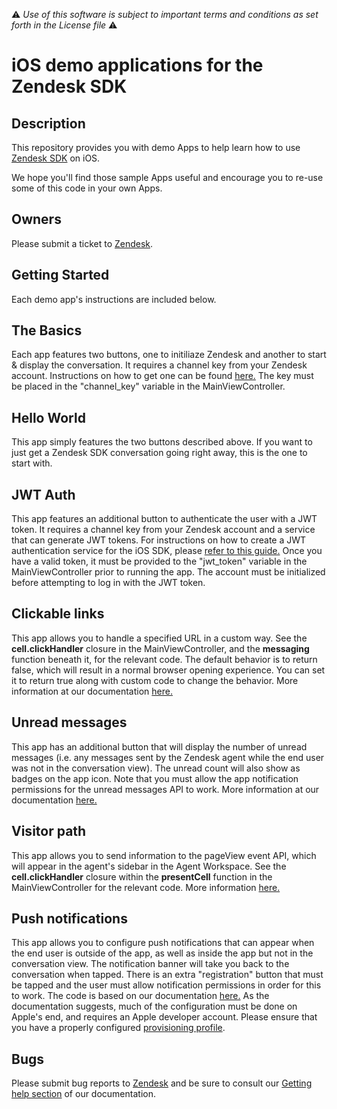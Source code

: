 :warning: *Use of this software is subject to important terms and conditions as set forth in the License file* :warning:

# iOS demo applications for the Zendesk SDK

## Description
This repository provides you with demo Apps to help learn how to use [Zendesk SDK](https://developer.zendesk.com/documentation/zendesk-web-widget-sdks/) on iOS.

We hope you'll find those sample Apps useful and encourage you to re-use some of this code in your own Apps.

## Owners
Please submit a ticket to [Zendesk](https://support.zendesk.com/hc/en-us/articles/4408843597850).
 
## Getting Started
Each demo app's instructions are included below. 

## The Basics
Each app features two buttons, one to initiliaze Zendesk and another to start & display the conversation. It requires a channel key from your Zendesk account. Instructions on how to get one can be found [here.](https://support.zendesk.com/hc/en-us/articles/4408834810394#topic_cbc_x1t_xnb) The key must be placed in the "channel_key" variable in the MainViewController.

## Hello World
This app simply features the two buttons described above. If you want to just get a Zendesk SDK conversation going right away, this is the one to start with.

## JWT Auth
This app features an additional button to authenticate the user with a JWT token. It requires a channel key from your Zendesk account and a service that can generate JWT tokens. For instructions on how to create a JWT authentication service for the iOS SDK, please [refer to this guide.](https://developer.zendesk.com/documentation/zendesk-web-widget-sdks/sdks/web/enabling_auth_visitors/) Once you have a valid token, it must be provided to the "jwt_token" variable in the MainViewController prior to running the app. The account must be initialized before attempting to log in with the JWT token.

## Clickable links
This app allows you to handle a specified URL in a custom way. See the **cell.clickHandler** closure in the MainViewController, and the **messaging** function beneath it, for the relevant code. The default behavior is to return false, which will result in a normal browser opening experience. You can set it to return true along with custom code to change the behavior. More information at our documentation [here.](https://developer.zendesk.com/documentation/zendesk-web-widget-sdks/sdks/ios/advanced_integration/#clickable-links-delegate)

## Unread messages
This app has an additional button that will display the number of unread messages (i.e. any messages sent by the Zendesk agent while the end user was not in the conversation view). The unread count will also show as badges on the app icon. Note that you must allow the app notification permissions for the unread messages API to work. More information at our documentation [here.](https://developer.zendesk.com/documentation/zendesk-web-widget-sdks/sdks/ios/advanced_integration/#unreadmessagecountchanged)

## Visitor path
This app allows you to send information to the pageView event API, which will appear in the agent's sidebar in the Agent Workspace. See the **cell.clickHandler** closure within the **presentCell** function in the MainViewController for the relevant code. More information [here.](https://developer.zendesk.com/documentation/zendesk-web-widget-sdks/sdks/ios/advanced_integration/#visitor-path)

## Push notifications
This app allows you to configure push notifications that can appear when the end user is outside of the app, as well as inside the app but not in the conversation view. The notification banner will take you back to the conversation when tapped. There is an extra "registration" button that must be tapped and the user must allow notification permissions in order for this to work. The code is based on our documentation [here.](https://developer.zendesk.com/documentation/zendesk-web-widget-sdks/sdks/ios/push_notifications/) As the documentation suggests, much of the configuration must be done on Apple's end, and requires an Apple developer account. Please ensure that you have a properly configured [provisioning profile](https://developer.apple.com/help/account/manage-profiles/create-a-development-provisioning-profile/).

## Bugs
Please submit bug reports to [Zendesk](https://support.zendesk.com/hc/en-us/articles/4408843597850) and be sure to consult our [Getting help section](https://developer.zendesk.com/documentation/zendesk-web-widget-sdks/getting_support_on_zendesk_mobile_sdks/) of our documentation.
 
